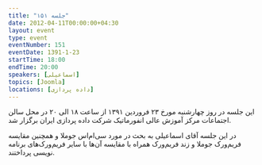 ```yaml
---
title: "جلسه ۱۵۱"
date: 2012-04-11T00:00:00+04:30
layout: event
type: event
eventNumber: 151
eventDate: 1391-1-23
startTime: 18:00
endTime: 20:00
speakers: [اسماعیلی]
topics: [Joomla]
locations: [داده پردازی]
---
```

این جلسه در روز چهار‌شنبه مورخ ۲۳ فروردین ۱۳۹۱ از ساعت ۱۸ الی ۲۰ در محل سالن اجتماعات مرکز آموزش عالی انفورماتیک شرکت داده پردازی ایران برگزار شد.

در این جلسه آقای اسماعیلی به بحث در مورد سی‌ام‌اس جوملا و همچنین مقایسه فریم‌ورک جوملا و زند‌ فریم‌ورک همراه با مقایسه آن‌ها با سایر فریم‌ورک‌های برنامه نویسی پرداختند.
